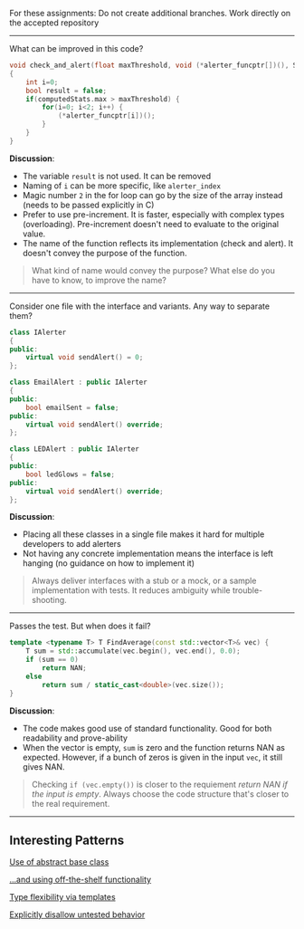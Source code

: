 
For these assignments: Do not create additional branches. Work directly on the accepted repository

---

What can be improved in this code?

```c
void check_and_alert(float maxThreshold, void (*alerter_funcptr[])(), Stats computedStats)
{
    int i=0;
    bool result = false;
    if(computedStats.max > maxThreshold) {
        for(i=0; i<2; i++) {
            (*alerter_funcptr[i])();
        }
    }
}
```

**Discussion**:
- The variable `result` is not used. It can be removed
- Naming of `i` can be more specific, like `alerter_index`
- Magic number `2` in the for loop can go by the size of the array instead (needs to be passed explicitly in C)
- Prefer to use pre-increment. It is faster, especially with complex types (overloading). Pre-increment doesn't need to evaluate to the original value.
- The name of the function reflects its implementation (check and alert). It doesn't convey the purpose of the function.

> What kind of name would convey the purpose? What else do you have to know, to improve the name?

---

Consider one file with the interface and variants. Any way to separate them?

```cpp
class IAlerter
{
public:
    virtual void sendAlert() = 0;
};

class EmailAlert : public IAlerter
{
public:
    bool emailSent = false;
public:
    virtual void sendAlert() override;
};

class LEDAlert : public IAlerter
{
public:
    bool ledGlows = false;
public:
    virtual void sendAlert() override;
};
```

**Discussion**:

- Placing all these classes in a single file makes it hard for multiple developers to add alerters
- Not having any concrete implementation means the interface is left hanging (no guidance on how to implement it)

> Always deliver interfaces with a stub or a mock, or a sample implementation with tests. It reduces ambiguity while trouble-shooting.

---

Passes the test. But when does it fail?

```cpp
template <typename T> T FindAverage(const std::vector<T>& vec) {
    T sum = std::accumulate(vec.begin(), vec.end(), 0.0);
    if (sum == 0)
        return NAN;
    else
        return sum / static_cast<double>(vec.size());
}
```

**Discussion**:

- The code makes good use of standard functionality. Good for both readability and prove-ability
- When the vector is empty, `sum` is zero and the function returns NAN as expected. However, if a bunch of zeros is given in the input `vec`, it still gives NAN. 

> Checking `if (vec.empty())` is closer to the requiement _return NAN if the input is empty_. Always choose the code structure that's closer to the real requirement.

---

## Interesting Patterns

[Use of abstract base class](https://github.com/clean-code-craft-p-1/spring-in-cpp-Brahmaprasad/pull/1/files)

[...and using off-the-shelf functionality](https://github.com/clean-code-craft-p-1/spring-in-cpp-ThribhuvanGuptaS/blob/fa7dfe7319ebe163e113d40825ae24aebcdfbaa9/stats.cpp)

[Type flexibility via templates](https://github.com/clean-code-craft-p-1/spring-in-cpp-ShubhaPankaj/blob/fa004e7aaf2c2f9bacd5d0240d0eac98932fad19/stats.h)

[Explicitly disallow untested behavior](https://github.com/clean-code-craft-p-1/spring-in-cpp-ajaybth87/blob/413b535277eb0284b28017be51aabd06f3766b40/stats.h)
